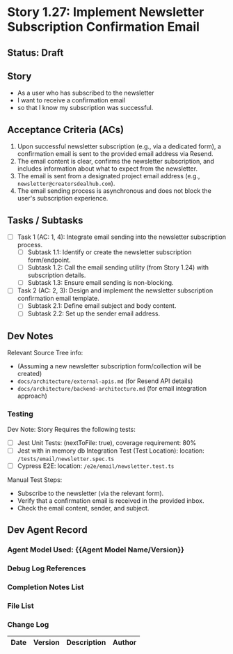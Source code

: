 # Story 1.27: Implement Newsletter Subscription Confirmation Email

## Status: Draft

## Story

- As a user who has subscribed to the newsletter
- I want to receive a confirmation email
- so that I know my subscription was successful.

## Acceptance Criteria (ACs)

1.  Upon successful newsletter subscription (e.g., via a dedicated form), a confirmation email is sent to the provided email address via Resend.
2.  The email content is clear, confirms the newsletter subscription, and includes information about what to expect from the newsletter.
3.  The email is sent from a designated project email address (e.g., `newsletter@creatorsdealhub.com`).
4.  The email sending process is asynchronous and does not block the user's subscription experience.

## Tasks / Subtasks

- [ ] Task 1 (AC: 1, 4): Integrate email sending into the newsletter subscription process.
  - [ ] Subtask 1.1: Identify or create the newsletter subscription form/endpoint.
  - [ ] Subtask 1.2: Call the email sending utility (from Story 1.24) with subscription details.
  - [ ] Subtask 1.3: Ensure email sending is non-blocking.
- [ ] Task 2 (AC: 2, 3): Design and implement the newsletter subscription confirmation email template.
  - [ ] Subtask 2.1: Define email subject and body content.
  - [ ] Subtask 2.2: Set up the sender email address.

## Dev Notes

Relevant Source Tree info:
- (Assuming a new newsletter subscription form/collection will be created)
- `docs/architecture/external-apis.md` (for Resend API details)
- `docs/architecture/backend-architecture.md` (for email integration approach)

### Testing

Dev Note: Story Requires the following tests:

- [ ] Jest Unit Tests: (nextToFile: true), coverage requirement: 80%
- [ ] Jest with in memory db Integration Test (Test Location): location: `/tests/email/newsletter.spec.ts`
- [ ] Cypress E2E: location: `/e2e/email/newsletter.test.ts`

Manual Test Steps:
- Subscribe to the newsletter (via the relevant form).
- Verify that a confirmation email is received in the provided inbox.
- Check the email content, sender, and subject.

## Dev Agent Record

### Agent Model Used: {{Agent Model Name/Version}}

### Debug Log References

### Completion Notes List

### File List

### Change Log

| Date | Version | Description | Author |
| :--- | :------ | :---------- | :----- |
